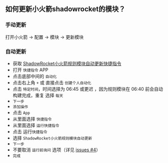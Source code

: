 ## 如何更新小火箭shadowrocket的模块？

### 手动更新

打开小火箭 -> 配置 -> 模块 -> 更新模块

### 自动更新

- 获取 [ShadowRocket小火箭规则模块自动更新快捷指令](https://www.icloud.com/shortcuts/efbe70cf34304ec4a9c5fa2cc269d171)
- 打开 `快捷指令` APP
- 点击底部中间的 `自动化`
- 点击右上角 `+` 或 直接点击 `创建个人自动化`
- 点击 `特定时间`，时间选择为 06:45 或更迟 ，因为规则模块在 06:40 前会自动构建完成，重复 选择 `每天`
- `下一步`
- `添加操作`
- 点击 `App`
- 从里面选择 `快捷指令`
- 从里面选择 `运行快捷指令`
- 点击 运行`快捷指令`
- 选择 `ShadowRocket小火箭规则模块自动更新`
- `下一步`
- 不要取消 `运行前询问` 选项（详见 [issues #4](https://github.com/GMOogway/shadowrocket-rules/issues/4)）
- `完成`
